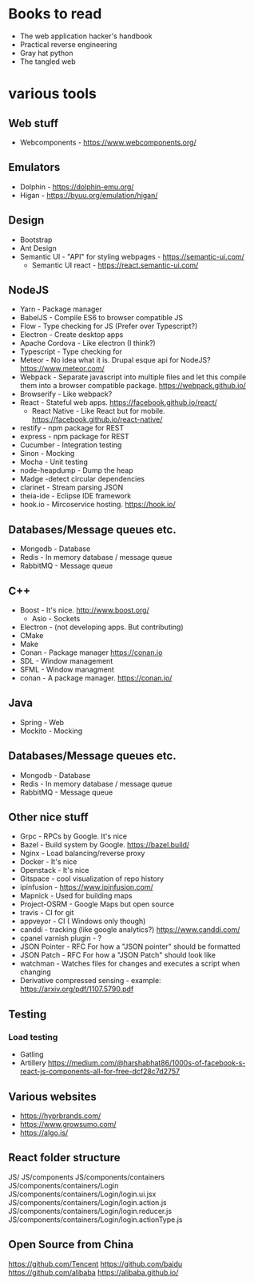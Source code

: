 # Books to read
* The web application hacker's handbook
* Practical reverse engineering
* Gray hat python
* The tangled web

# various tools
## Web stuff
* Webcomponents - https://www.webcomponents.org/
## Emulators
* Dolphin - https://dolphin-emu.org/
* Higan - https://byuu.org/emulation/higan/
## Design
* Bootstrap
* Ant Design
* Semantic UI - "API" for styling webpages - https://semantic-ui.com/
  * Semantic UI react - https://react.semantic-ui.com/

## NodeJS
* Yarn - Package manager
* BabelJS - Compile ES6 to browser compatible JS
 * Flow - Type checking for JS (Prefer over Typescript?)
* Electron - Create desktop apps
* Apache Cordova - Like electron (I think?)
* Typescript - Type checking for 
* Meteor - No idea what it is. Drupal esque api for NodeJS? https://www.meteor.com/
* Webpack - Separate javascript into multiple files and let this compile them into a browser compatible package. https://webpack.github.io/
* Browserify - Like webpack? 
* React - Stateful web apps. https://facebook.github.io/react/
  * React Native - Like React but for mobile. https://facebook.github.io/react-native/
* restify - npm package for REST
* express - npm package for REST
* Cucumber - Integration testing
* Sinon - Mocking
* Mocha - Unit testing
* node-heapdump - Dump the heap
* Madge -detect circular dependencies
* clarinet - Stream parsing JSON
* theia-ide - Eclipse IDE framework
* hook.io - Mircoservice hosting. https://hook.io/

## Databases/Message queues etc.
* Mongodb - Database
* Redis - In memory database / message queue
* RabbitMQ - Message queue

## C++
* Boost - It's nice. http://www.boost.org/
  * Asio - Sockets
* Electron - (not developing apps. But contributing)
* CMake
* Make
* Conan - Package manager https://conan.io
* SDL - Window management
* SFML - Window managment
* conan - A package manager. https://conan.io/

## Java
* Spring - Web
* Mockito - Mocking

## Databases/Message queues etc.
* Mongodb - Database
* Redis - In memory database / message queue
* RabbitMQ - Message queue

## Other nice stuff
* Grpc - RPCs by Google. It's nice
* Bazel - Build system by Google. https://bazel.build/
* Nginx - Load balancing/reverse proxy
* Docker - It's nice
* Openstack - It's nice
* Gitspace - cool visualization of repo history
* ipinfusion - https://www.ipinfusion.com/
* Mapnick - Used for building maps
* Project-OSRM - Google Maps but open source
* travis - CI for git
* appveyor - CI ( Windows only though)
* canddi - tracking (like google analytics?) https://www.canddi.com/
* cpanel varnish plugin - ?
* JSON Pointer - RFC For how a "JSON pointer" should be formatted
* JSON Patch - RFC For how a "JSON Patch" should look like
* watchman - Watches files for changes and executes a script when changing
* Derivative compressed sensing - example: https://arxiv.org/pdf/1107.5790.pdf

## Testing
### Load testing
* Gatling
* Artillery
https://medium.com/@harshabhat86/1000s-of-facebook-s-react-js-components-all-for-free-dcf28c7d2757

## Various websites
* https://hyprbrands.com/
* https://www.growsumo.com/
* https://algo.is/

## React folder structure
JS/
 JS/components
   JS/components/containers
    JS/components/containers/Login
     JS/components/containers/Login/login.ui.jsx
     JS/components/containers/Login/login.action.js
     JS/components/containers/Login/login.reducer.js
     JS/components/containers/Login/login.actionType.js
     
 ## Open Source from China
 https://github.com/Tencent
 https://github.com/baidu
 https://github.com/alibaba
 https://alibaba.github.io/
